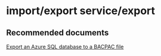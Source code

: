 <properties
	pageTitle="import/export service/export"
	description="import/export service/export"
	service="microsoft.sql"
	resource="servers"
	authors="aashu"
	displayOrder=""
	selfHelpType="generic"
	supportTopicIds="31980417"
	resourceTags=""
	productPesIds="13491"
	cloudEnvironments="public"
/>

# import/export service/export

## **Recommended documents**
[Export an Azure SQL database to a BACPAC file](https://docs.microsoft.com/azure/sql-database/sql-database-export)
